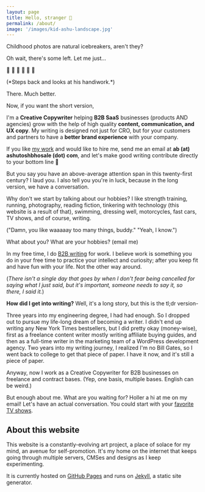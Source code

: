 ```yaml
---
layout: page
title: Hello, stranger 👋
permalink: /about/
image: '/images/kid-ashu-landscape.jpg'
---
```

Childhood photos are natural icebreakers, aren't they?

Oh wait, there's some left. Let me just...

🔨 🔨 🔨 🧊 🧊 🧊

(\*Steps back and looks at his handiwork.\*)

There. Much better.

Now, if you want the short version,

I'm a **Creative Copywriter** helping **B2B SaaS** businesses (products AND agencies) grow with the help of high quality **content, communication, and UX copy**. My writing is designed not just for CRO, but for your customers and partners to have a **better brand experience** with your company. 

If you like [my work](/work/) and would like to hire me, send me an email at **ab (at) ashutoshbhosale (dot) com**, and let's make good writing contribute directly to your bottom line 💪

But you say you have an above-average attention span in this twenty-first century? I laud you. I also tell you you're in luck, because in the long version, we have a conversation.

Why don't we start by talking about our hobbies? I like strength training, running, photography, reading fiction, tinkering with technology (this website is a result of that), swimming, dressing well, motorcycles, fast cars, TV shows, and of course, writing.

("Damn, you like waaaaay too many things, buddy." "Yeah, I know.")

What about you? What are your hobbies? (email me)

In my free time, I do [B2B writing](/work/) for work. I believe work is something you do in your free time to practice your intellect and curiosity; after you keep fit and have fun with your life. Not the other way around.

(*There isn't a single day that goes by when I don't fear being cancelled for saying what I just said, but it's important, someone needs to say it, so there, I said it.*)

**How did I get into writing?** Well, it's a long story, but this is the tl;dr version-

Three years into my engineering degree, I had had enough. So I dropped out to pursue my life-long dream of becoming a writer. I didn't end up writing any New York Times bestsellers, but I did pretty okay (money-wise), first as a freelance content writer mostly writing affiliate buying guides, and then as a full-time writer in the marketing team of a WordPress development agency. Two years into my writing journey, I realized I'm no Bill Gates, so I went back to college to get that piece of paper. I have it now, and it's still a piece of paper.

Anyway, now I work as a Creative Copywriter for B2B businesses on freelance and contract bases. (Yep, one basis, multiple bases. English can be weird.)

But enough about me. What are you waiting for? Holler a hi at me on my email! Let's have an actual conversation. You could start with your [favorite TV shows](/tv-list/).

## About this website

This website is a constantly-evolving art project, a place of solace for my mind, an avenue for self-promotion. It's my home on the internet that keeps going through multiple servers, CMSes and designs as I keep experimenting.

It is currently hosted on [GitHub Pages](https://pages.github.com/) and runs on [Jekyll](https://jekyllrb.com/), a static site generator.